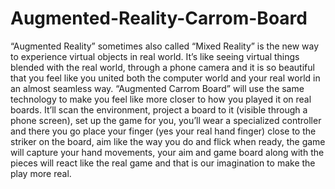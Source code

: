 # Augmented-Reality-Carrom-Board
“Augmented Reality” sometimes also called “Mixed Reality” is the new way to experience
virtual objects in real world. It’s like seeing virtual things blended with the real world,
through a phone camera and it is so beautiful that you feel like you united both the computer
world and your real world in an almost seamless way.
“Augmented Carrom Board” will use the same technology to make you feel like more closer
to how you played it on real boards. It’ll scan the environment, project a board to it (visible
through a phone screen), set up the game for you, you’ll wear a specialized controller and
there you go place your finger (yes your real hand finger) close to the striker on the board, aim
like the way you do and flick when ready, the game will capture your hand movements, your aim
and game board along with the pieces will react like the real game and that is our imagination
to make the play more real.
